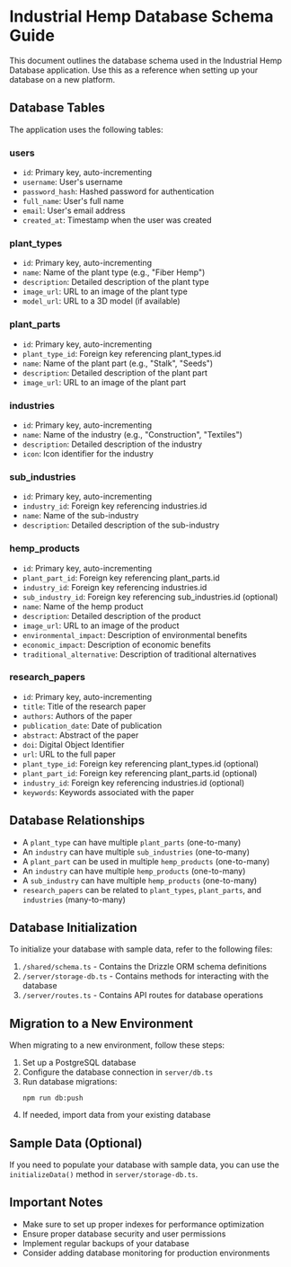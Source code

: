 # Industrial Hemp Database Schema Guide

This document outlines the database schema used in the Industrial Hemp Database application. Use this as a reference when setting up your database on a new platform.

## Database Tables

The application uses the following tables:

### users
- `id`: Primary key, auto-incrementing
- `username`: User's username
- `password_hash`: Hashed password for authentication
- `full_name`: User's full name
- `email`: User's email address
- `created_at`: Timestamp when the user was created

### plant_types
- `id`: Primary key, auto-incrementing
- `name`: Name of the plant type (e.g., "Fiber Hemp")
- `description`: Detailed description of the plant type
- `image_url`: URL to an image of the plant type
- `model_url`: URL to a 3D model (if available)

### plant_parts
- `id`: Primary key, auto-incrementing
- `plant_type_id`: Foreign key referencing plant_types.id
- `name`: Name of the plant part (e.g., "Stalk", "Seeds")
- `description`: Detailed description of the plant part
- `image_url`: URL to an image of the plant part

### industries
- `id`: Primary key, auto-incrementing
- `name`: Name of the industry (e.g., "Construction", "Textiles")
- `description`: Detailed description of the industry
- `icon`: Icon identifier for the industry

### sub_industries
- `id`: Primary key, auto-incrementing
- `industry_id`: Foreign key referencing industries.id
- `name`: Name of the sub-industry
- `description`: Detailed description of the sub-industry

### hemp_products
- `id`: Primary key, auto-incrementing
- `plant_part_id`: Foreign key referencing plant_parts.id
- `industry_id`: Foreign key referencing industries.id
- `sub_industry_id`: Foreign key referencing sub_industries.id (optional)
- `name`: Name of the hemp product
- `description`: Detailed description of the product
- `image_url`: URL to an image of the product
- `environmental_impact`: Description of environmental benefits
- `economic_impact`: Description of economic benefits
- `traditional_alternative`: Description of traditional alternatives

### research_papers
- `id`: Primary key, auto-incrementing
- `title`: Title of the research paper
- `authors`: Authors of the paper
- `publication_date`: Date of publication
- `abstract`: Abstract of the paper
- `doi`: Digital Object Identifier
- `url`: URL to the full paper
- `plant_type_id`: Foreign key referencing plant_types.id (optional)
- `plant_part_id`: Foreign key referencing plant_parts.id (optional)
- `industry_id`: Foreign key referencing industries.id (optional)
- `keywords`: Keywords associated with the paper

## Database Relationships

- A `plant_type` can have multiple `plant_parts` (one-to-many)
- An `industry` can have multiple `sub_industries` (one-to-many)
- A `plant_part` can be used in multiple `hemp_products` (one-to-many)
- An `industry` can have multiple `hemp_products` (one-to-many)
- A `sub_industry` can have multiple `hemp_products` (one-to-many)
- `research_papers` can be related to `plant_types`, `plant_parts`, and `industries` (many-to-many)

## Database Initialization

To initialize your database with sample data, refer to the following files:

1. `/shared/schema.ts` - Contains the Drizzle ORM schema definitions
2. `/server/storage-db.ts` - Contains methods for interacting with the database
3. `/server/routes.ts` - Contains API routes for database operations

## Migration to a New Environment

When migrating to a new environment, follow these steps:

1. Set up a PostgreSQL database
2. Configure the database connection in `server/db.ts`
3. Run database migrations:
   ```
   npm run db:push
   ```
4. If needed, import data from your existing database

## Sample Data (Optional)

If you need to populate your database with sample data, you can use the `initializeData()` method in `server/storage-db.ts`.

## Important Notes

- Make sure to set up proper indexes for performance optimization
- Ensure proper database security and user permissions
- Implement regular backups of your database
- Consider adding database monitoring for production environments
